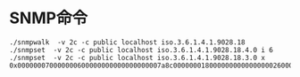 # SNMP命令 
    ./snmpwalk  -v 2c -c public localhost iso.3.6.1.4.1.9028.18
    ./snmpset  -v 2c -c public localhost iso.3.6.1.4.1.9028.18.4.0 i 6
    ./snmpset  -v 2c -c public localhost iso.3.6.1.4.1.9028.18.3.0 x 0x000000070000000600000000000000000007a8c00000001800000000000000002600000a000000200000000000000000